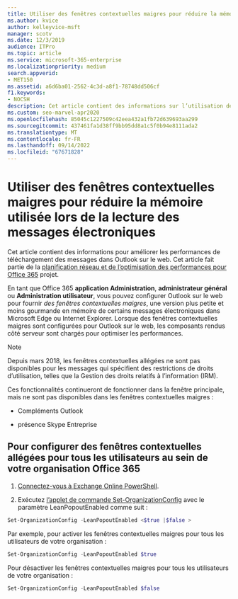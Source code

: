 ```yaml
---
title: Utiliser des fenêtres contextuelles maigres pour réduire la mémoire utilisée lors de la lecture des messages électroniques
ms.author: kvice
author: kelleyvice-msft
manager: scotv
ms.date: 12/3/2019
audience: ITPro
ms.topic: article
ms.service: microsoft-365-enterprise
ms.localizationpriority: medium
search.appverid:
- MET150
ms.assetid: a6d6ba01-2562-4c3d-a8f1-78748dd506cf
f1.keywords:
- NOCSH
description: Cet article contient des informations sur l’utilisation de fenêtres contextuelles allégées pour améliorer les performances de téléchargement des messages dans Outlook sur le web.
ms.custom: seo-marvel-apr2020
ms.openlocfilehash: 85045c1227509c42eea432a1fb72d639693aa299
ms.sourcegitcommit: 437461fa1d38ff9bb95dd8a1c5f0b94e8111ada2
ms.translationtype: MT
ms.contentlocale: fr-FR
ms.lasthandoff: 09/14/2022
ms.locfileid: "67671828"
---
```

# <a name="use-lean-popouts-to-reduce-memory-used-when-reading-mail-messages"></a>Utiliser des fenêtres contextuelles maigres pour réduire la mémoire utilisée lors de la lecture des messages électroniques

Cet article contient des informations pour améliorer les performances de téléchargement des messages dans Outlook sur le web. Cet article fait partie de la [planification réseau et de l’optimisation des performances pour Office 365](./network-planning-and-performance.md) projet.
  
En tant que Office 365 **application Administration**, **administrateur général** ou **Administration utilisateur**, vous pouvez configurer Outlook sur le web pour fournir _des fenêtres contextuelles maigres_, une version plus petite et moins gourmande en mémoire de certains messages électroniques dans Microsoft Edge ou Internet Explorer. Lorsque des fenêtres contextuelles maigres sont configurées pour Outlook sur le web, les composants rendus côté serveur sont chargés pour optimiser les performances.
  
> [!NOTE]
> Depuis mars 2018, les fenêtres contextuelles allégées ne sont pas disponibles pour les messages qui spécifient des restrictions de droits d’utilisation, telles que la Gestion des droits relatifs à l’information (IRM).
  
Ces fonctionnalités continueront de fonctionner dans la fenêtre principale, mais ne sont pas disponibles dans les fenêtres contextuelles maigres :
  
- Compléments Outlook
  
- présence Skype Entreprise
  
## <a name="to-configure-lean-popouts-for-all-users-within-your-office-365-organization"></a>Pour configurer des fenêtres contextuelles allégées pour tous les utilisateurs au sein de votre organisation Office 365
  
1. [Connectez-vous à Exchange Online PowerShell](/powershell/exchange/connect-to-exchange-online-powershell).
  
2. Exécutez [l’applet de commande Set-OrganizationConfig](/powershell/module/exchange/set-organizationconfig) avec le paramètre LeanPopoutEnabled comme suit :

  ```powershell
  Set-OrganizationConfig -LeanPopoutEnabled <$true |$false >
  ```

  Par exemple, pour activer les fenêtres contextuelles maigres pour tous les utilisateurs de votre organisation :
  
  ```powershell
  Set-OrganizationConfig -LeanPopoutEnabled $true
  ```

  Pour désactiver les fenêtres contextuelles maigres pour tous les utilisateurs de votre organisation :

  ```powershell
  Set-OrganizationConfig -LeanPopoutEnabled $false
  ```
